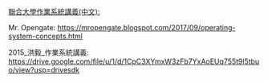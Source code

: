 [聯合大學作業系統講義(中文):](http://debussy.im.nuu.edu.tw/sjchen/OS_Final.html)

Mr. Opengate: https://mropengate.blogspot.com/2017/09/operating-system-concepts.html

2015_洪毅_作業系統講義: https://drive.google.com/file/u/1/d/1CpC3XYmxW3zFb7YxAoEUq755t9l5tbuo/view?usp=drivesdk
